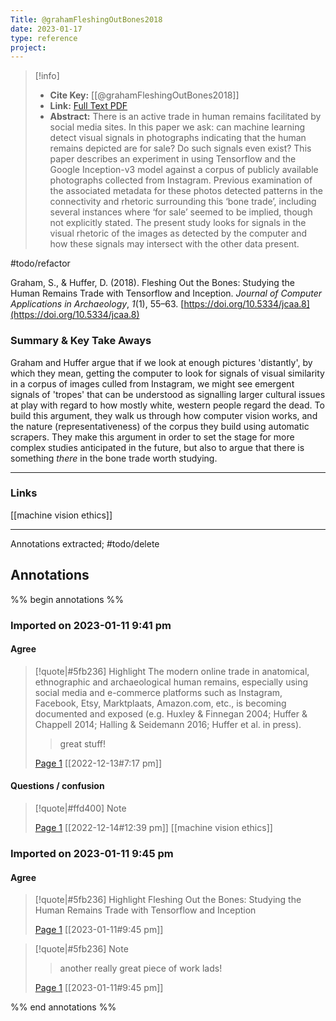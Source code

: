 ```yaml
---
Title: @grahamFleshingOutBones2018
date: 2023-01-17
type: reference
project:
---
```


> [!info]
> - **Cite Key:** [[@grahamFleshingOutBones2018]]
> - **Link:** [Full Text PDF](file:///Users/shawngraham/Zotero/storage/4CR867UK/Graham%20and%20Huffer%20-%202018%20-%20Fleshing%20Out%20the%20Bones%20Studying%20the%20Human%20Remains.pdf)
> - **Abstract:** There is an active trade in human remains facilitated by social media sites. In this paper we ask: can machine learning detect visual signals in photographs indicating that the human remains depicted are for sale? Do such signals even exist? This paper describes an experiment in using Tensorflow and the Google Inception-v3 model against a corpus of publicly available photographs collected from Instagram. Previous examination of the associated metadata for these photos detected patterns in the connectivity and rhetoric surrounding this ‘bone trade’, including several instances where ‘for sale’ seemed to be implied, though not explicitly stated. The present study looks for signals in the visual rhetoric of the images as detected by the computer and how these signals may intersect with the other data present.

#todo/refactor

Graham, S., & Huffer, D. (2018). Fleshing Out the Bones: Studying the Human Remains Trade with Tensorflow and Inception. _Journal of Computer Applications in Archaeology_, _1_(1), 55–63. [https://doi.org/10.5334/jcaa.8](https://doi.org/10.5334/jcaa.8)



### Summary & Key Take Aways

Graham and Huffer argue that if we look at enough pictures 'distantly', by which they mean, getting the computer to look for signals of visual similarity in a corpus of images culled from Instagram, we might see emergent signals of 'tropes' that can be understood as signalling larger cultural issues at play with regard to how mostly white, western people regard the dead. To build this argument, they walk us through how computer vision works, and the nature (representativeness) of the corpus they build using automatic scrapers. They make this argument in order to set the stage for more complex studies anticipated in the future, but also to argue that there is something *there* in the bone trade worth studying.


--- 

### Links

[[machine vision ethics]]

---
Annotations extracted; #todo/delete

## Annotations
%% begin annotations %%
### Imported on 2023-01-11 9:41 pm

#### Agree

> [!quote|#5fb236] Highlight
> The modern online trade in anatomical, ethnographic and archaeological human remains, especially using social media and e-commerce platforms such as Instagram, Facebook, Etsy, Marktplaats, Amazon.com, etc., is becoming documented and exposed (e.g. Huxley & Finnegan 2004; Huffer & Chappell 2014; Halling & Seidemann 2016; Huffer et al. in press).
>
>> great stuff!
>
> [Page 1](zotero://open-pdf/library/items/4CR867UK?page=1) [[2022-12-13#7:17 pm]]

#### Questions / confusion

> [!quote|#ffd400] Note
>
> [Page 1](zotero://open-pdf/library/items/4CR867UK?page=1) [[2022-12-14#12:39 pm]]
[[machine vision ethics]]

### Imported on 2023-01-11 9:45 pm

#### Agree

> [!quote|#5fb236] Highlight
> Fleshing Out the Bones: Studying the Human Remains Trade with Tensorflow and Inception
>
> [Page 1](zotero://open-pdf/library/items/4CR867UK?page=1) [[2023-01-11#9:45 pm]]

> [!quote|#5fb236] Note
>
>> another really great piece of work lads!
>
> [Page 1](zotero://open-pdf/library/items/4CR867UK?page=1) [[2023-01-11#9:45 pm]]


%% end annotations %%


